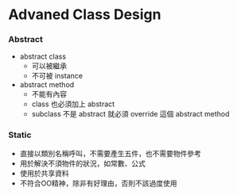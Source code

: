 # Advaned Class Design

### Abstract

- abstract class
    - 可以被繼承
    - 不可被 instance
- abstract method
    - 不能有內容
    - class 也必須加上 abstract
    - subclass 不是 abstract 就必須 override 這個 abstract method

### Static
- 直接以類別名稱呼叫，不需要產生五件，也不需要物件參考
- 用於解決不須物件的狀況，如常數、公式
- 使用於共享資料
- 不符合OO精神，除非有好理由，否則不該過度使用
